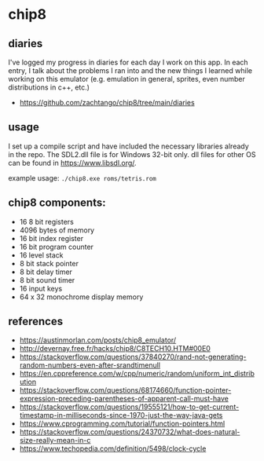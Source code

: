 # chip8

## diaries
I've logged my progress in diaries for each day I work on this app. In each entry, I talk about the problems I ran into and the
new things I learned while working on this emulator (e.g. emulation in general, sprites, even number distributions in c++, etc.)
- https://github.com/zachtango/chip8/tree/main/diaries


## usage
I set up a compile script and have included the necessary libraries already in the repo. The SDL2.dll file is for Windows 32-bit only.
dll files for other OS can be found in https://www.libsdl.org/.

example usage: `./chip8.exe roms/tetris.rom`

## chip8 components:
- 16 8 bit registers
- 4096 bytes of memory
- 16 bit index register
- 16 bit program counter
- 16 level stack
- 8 bit stack pointer
- 8 bit delay timer
- 8 bit sound timer
- 16 input keys
- 64 x 32 monochrome display memory

## references
- https://austinmorlan.com/posts/chip8_emulator/
- http://devernay.free.fr/hacks/chip8/C8TECH10.HTM#00E0
- https://stackoverflow.com/questions/37840270/rand-not-generating-random-numbers-even-after-srandtimenull
- https://en.cppreference.com/w/cpp/numeric/random/uniform_int_distribution
- https://stackoverflow.com/questions/68174660/function-pointer-expression-preceding-parentheses-of-apparent-call-must-have
- https://stackoverflow.com/questions/19555121/how-to-get-current-timestamp-in-milliseconds-since-1970-just-the-way-java-gets
- https://www.cprogramming.com/tutorial/function-pointers.html
- https://stackoverflow.com/questions/24370732/what-does-natural-size-really-mean-in-c
- https://www.techopedia.com/definition/5498/clock-cycle
